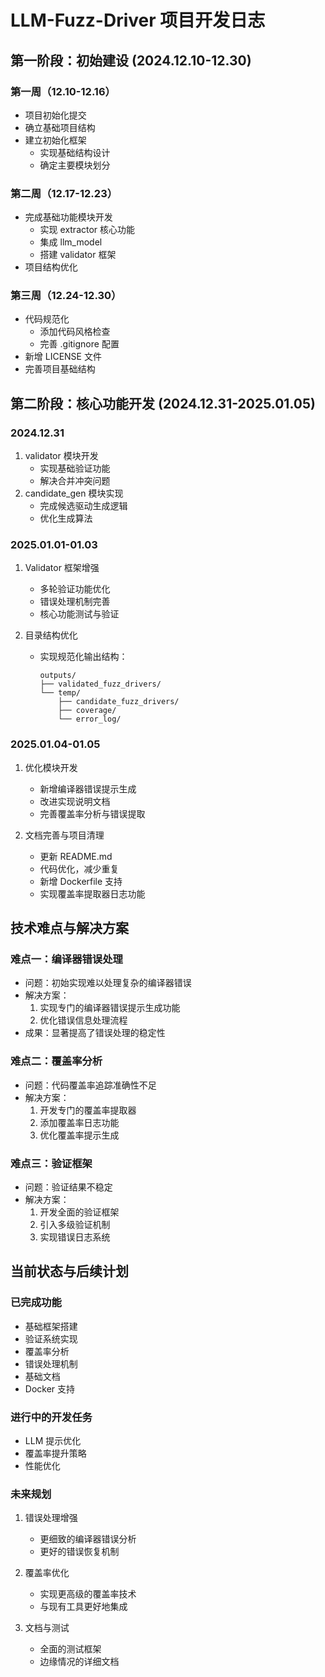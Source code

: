 # LLM-Fuzz-Driver 项目开发日志

## 第一阶段：初始建设 (2024.12.10-12.30)

### 第一周（12.10-12.16）
- 项目初始化提交
- 确立基础项目结构
- 建立初始化框架
  - 实现基础结构设计
  - 确定主要模块划分

### 第二周（12.17-12.23）
- 完成基础功能模块开发
  - 实现 extractor 核心功能
  - 集成 llm_model 
  - 搭建 validator 框架
- 项目结构优化

### 第三周（12.24-12.30）
- 代码规范化
  - 添加代码风格检查
  - 完善 .gitignore 配置
- 新增 LICENSE 文件
- 完善项目基础结构

## 第二阶段：核心功能开发 (2024.12.31-2025.01.05)

### 2024.12.31
1. validator 模块开发
   - 实现基础验证功能
   - 解决合并冲突问题
2. candidate_gen 模块实现
   - 完成候选驱动生成逻辑
   - 优化生成算法

### 2025.01.01-01.03
1. Validator 框架增强
   - 多轮验证功能优化
   - 错误处理机制完善
   - 核心功能测试与验证

2. 目录结构优化
   - 实现规范化输出结构：
     ```
     outputs/
     ├── validated_fuzz_drivers/
     └── temp/
         ├── candidate_fuzz_drivers/
         ├── coverage/
         └── error_log/
     ```

### 2025.01.04-01.05
1. 优化模块开发
   - 新增编译器错误提示生成
   - 改进实现说明文档
   - 完善覆盖率分析与错误提取

2. 文档完善与项目清理
   - 更新 README.md
   - 代码优化，减少重复
   - 新增 Dockerfile 支持
   - 实现覆盖率提取器日志功能

## 技术难点与解决方案

### 难点一：编译器错误处理
- 问题：初始实现难以处理复杂的编译器错误
- 解决方案：
  1. 实现专门的编译器错误提示生成功能
  2. 优化错误信息处理流程
- 成果：显著提高了错误处理的稳定性

### 难点二：覆盖率分析
- 问题：代码覆盖率追踪准确性不足
- 解决方案：
  1. 开发专门的覆盖率提取器
  2. 添加覆盖率日志功能
  3. 优化覆盖率提示生成

### 难点三：验证框架
- 问题：验证结果不稳定
- 解决方案：
  1. 开发全面的验证框架
  2. 引入多级验证机制
  3. 实现错误日志系统

## 当前状态与后续计划

### 已完成功能
- 基础框架搭建
- 验证系统实现
- 覆盖率分析
- 错误处理机制
- 基础文档
- Docker 支持

### 进行中的开发任务
- LLM 提示优化
- 覆盖率提升策略
- 性能优化

### 未来规划
1. 错误处理增强
   - 更细致的编译器错误分析
   - 更好的错误恢复机制

2. 覆盖率优化
   - 实现更高级的覆盖率技术
   - 与现有工具更好地集成

3. 文档与测试
   - 全面的测试框架
   - 边缘情况的详细文档